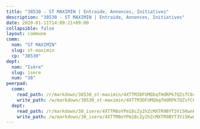 ```yaml
---
title: "38530 - ST MAXIMIN | Entraide, Annonces, Initiatives"
description: "38530 - ST MAXIMIN | Entraide, Annonces, Initiatives"
date: 2020-01-11T14:09:21+09:00
collapsible: false
layout: commune
comm:
  nom: "ST MAXIMIN"
  slug: st-maximin
  cp: "38530"
dept:
  nom: "Isère"
  slug: isere
  num: "38"
peerpad:
  comm:
    read_path: /r/markdown/38530_st-maximin/4XTTM3DFUMQbqfHdRPk7QZsfC6cNBv6Z6azzZv3ZkdDYXGWzv
    write_path: /w/markdown/38530_st-maximin/4XTTM3DFUMQbqfHdRPk7QZsfC6cNBv6Z6azzZv3ZkdDYXGWzv-K3TgUS7tNBn3zv7Fnuw2qHzvHV8sAyVGnR6w1eTnEtME91FY1iyWMjUmVQbpnB2MMvrq7uaEt88TEWDL516bQf5T7cKYUV8RL12aAjovmPEUHgzGJsnbFKiprD5DQpR3KJFdexv6
  dept:
    read_path: /r/markdown/38_isere/4XTTM8oYPm18cZy2hZcMXTR9BYT3Yi5KwnFvpXu1TXaRq7Q3V
    write_path: /w/markdown/38_isere/4XTTM8oYPm18cZy2hZcMXTR9BYT3Yi5KwnFvpXu1TXaRq7Q3V-K3TgUoSzs2JpJwfbzBvgU8N95mHo7JXz7NbEctNRM3EDb2iYHA4maKm3pRQwmboULLPnLFTEhRgTawPTWpmxTxKbTwDgAEzA9tUHjpudQTWdKWfdVSegAo77eCwhXTaVG7AyUZEs
---
```


